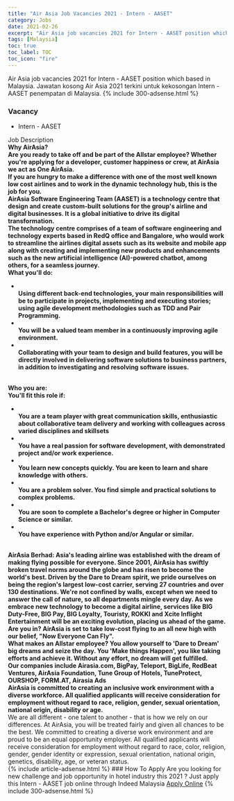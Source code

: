 ```yaml
---
title: "Air Asia Job Vacancies 2021 - Intern - AASET" 
category: Jobs 
date: 2021-02-26 
excerpt: "Air Asia job vacancies 2021 for Intern - AASET position which based in Malaysia. Jawatan kosong Air Asia 2021 terkini untuk kekosongan Intern - AASET penempatan di Malaysia" 
tags: [Malaysia] 
toc: true 
toc_label: TOC 
toc_icon: "fire" 
--- 
```


Air Asia job vacancies 2021 for Intern - AASET position which based in Malaysia. Jawatan kosong Air Asia 2021 terkini untuk kekosongan Intern - AASET penempatan di Malaysia. 
{% include 300-adsense.html %} 
### Vacancy 
- Intern - AASET 
<div><div>Job Description<br>
<b>Why AirAsia?</b><br>
<b>Are you ready to take off and be part of the Allstar employee? Whether you're applying for a developer, customer happiness or crew, at AirAsia we act as One AirAsia.</b><br>
<b>If you are hungry to make a difference with one of the most well known low cost airlines and to work in the dynamic technology hub, this is the job for you.</b><br>
<b>AirAsia Software Engineering Team (AASET) is a technology centre that design and create custom-built solutions for the group's airline and digital businesses. It is a global initiative to drive its digital transformation.</b><br>
<b>The technology centre comprises of a team of software engineering and technology experts based in RedQ office and Bangalore, who would work to streamline the airlines digital assets such as its website and mobile app along with creating and implementing new products and enhancements such as the new artificial intelligence (AI)-powered chatbot, among others, for a seamless journey.</b><br>
<b>What you'll do:</b><ul><li><br>
<b>
Using different back-end technologies, your main responsibilities will be to participate in projects, implementing and executing stories; using agile development methodologies such as TDD and Pair Programming.</b></li><li><br>
<b>
You will be a valued team member in a continuously improving agile environment.</b></li><li><br>
<b>
Collaborating with your team to design and build features, you will be directly involved in delivering software solutions to business partners, in addition to investigating and resolving software issues.</b></li></ul><br>
<b>
Who you are:</b><br>
<b>You'll fit this role if:</b><ul><li><br>
<b>
You are a team player with great communication skills, enthusiastic about collaborative team delivery and working with colleagues across varied disciplines and skillsets</b></li><li><br>
<b>
You have a real passion for software development, with demonstrated project and/or work experience.</b></li><li><br>
<b>
You learn new concepts quickly. You are keen to learn and share knowledge with others.</b></li><li><br>
<b>
You are a problem solver. You find simple and practical solutions to complex problems.</b></li><li><br>
<b>
You are soon to complete a Bachelor's degree or higher in Computer Science or similar.</b></li><li><br>
<b>
You have experience with Python and/or Angular or similar.</b></li></ul><br>
<b>
AirAsia Berhad</b><b>: Asia's leading airline was established with the dream of making flying possible for everyone. Since 2001, AirAsia has swiftly broken travel norms around the globe and has risen to become the world's best. Driven by the Dare to Dream spirit, we pride ourselves on being the region's largest low-cost carrier, serving 27 countries and over 130 destinations. We're not confined by walls, except when we need to answer the call of nature, so all departments mingle every day. As we embrace new technology to become a digital airline, services like BIG Duty-Free, BIG Pay, BIG Loyalty, Touristy, ROKKI and Xcite Inflight Entertainment will be an exciting evolution, placing us ahead of the game. Are you in? AirAsia is set to take low-cost flying to an all new high with our belief, </b><b>"Now Everyone Can Fly".</b><br>
<b>What makes an Allstar employee? You allow yourself to 'Dare to Dream' big dreams and seize the day. You 'Make things Happen', you like taking efforts and achieve it. Without any effort, no dream will get fulfilled.</b><br>
<b>Our companies include Airasia.com, BigPay, Teleport, BigLife, RedBeat Ventures, AirAsia Foundation, Tune Group of Hotels, TuneProtect, OURSHOP, FORM.AT, Airasia Ads</b><br>
<b>AirAsia is committed to creating an inclusive work environment with a diverse workforce. All qualified applicants will receive consideration for employment without regard to race, religion, gender, sexual orientation, national origin, disability or age.</b><br>
We are all different - one talent to another - that is how we rely on our differences. At AirAsia, you will be treated fairly and given all chances to be the best. We committed to creating a diverse work environment and are proud to be an equal opportunity employer. All qualified applicants will receive consideration for employment without regard to race, color, religion, gender, gender identity or expression, sexual orientation, national origin, genetics, disability, age, or veteran status.</div></div> 
{% include article-adsense.html %} 
### How To Apply 
Are you looking for new challenge and job opportunity in hotel industry this 2021 ?
Just apply this Intern - AASET job online through Indeed Malaysia 
<a href="https://malaysia.indeed.com/viewjob?jk=63e6fdd589e29f8b" class="btn btn--info" target="_blank" rel="nofollow noopenner">Apply Online</a> 
{% include 300-adsense.html %} 